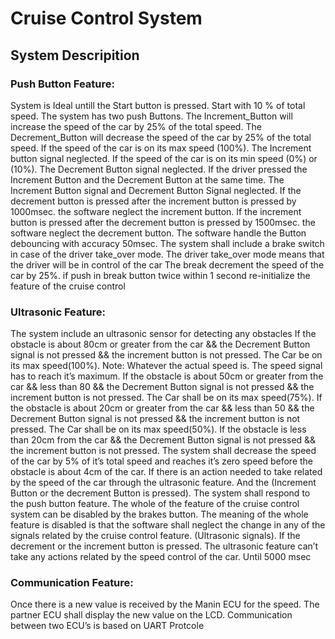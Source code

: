 # Cruise Control System

## System Descripition 
### Push Button Feature:
System is Ideal untill the Start button is pressed. 
Start with 10 % of total speed.
The system has two push Buttons. The Increment_Button will increase the speed of the car by 25% of the total speed. The Decrement_Button will decrease the speed of the car by 25% of the total speed.
If the speed of the car is on its max speed (100%). The Increment button signal neglected. 
If the speed of the car is on its min speed (0%) or (10%). The Decrement Button signal neglected. 
If the driver pressed the Increment Button and the Decrement Button at the same time. The Increment Button signal and Decrement Button Signal neglected. 
If the decrement button is pressed after the increment button is pressed by 1000msec. the software neglect the increment button. 
If the increment button is pressed after the decrement button is pressed by 1500msec. the software neglect the decrement button. 
The software handle the Button debouncing with accuracy 50msec. 
The system shall include a brake switch in case of the driver take_over mode. The driver take_over mode means that the driver will be in control of the car
The break decrement the speed of the car by 25%.
if push in break button twice within 1 second re-initialize the feature of the cruise control
### Ultrasonic Feature:
The system include an ultrasonic sensor for detecting any obstacles
If the obstacle is about 80cm or greater from the car && the Decrement Button signal is not pressed && the increment button is not pressed. The Car be on its max speed(100%). Note: Whatever the actual speed is. The speed signal has to reach it’s maximum.
If the obstacle is about 50cm or greater from the car && less than 80 && the Decrement Button signal is not pressed && the increment button is not pressed. The Car shall be on its max speed(75%).
If the obstacle is about 20cm or greater from the car && less than 50 && the Decrement Button signal is not pressed && the increment button is not pressed. The Car shall be on its max speed(50%). 
If the obstacle is less than 20cm from the car && the Decrement Button signal is not pressed && the increment button is not pressed. The system shall decrease the speed of the car by 5% of it’s total speed and reaches it’s zero speed before the obstacle is about 4cm of the car.
If there is an action needed to take related by the speed of the car through the ultrasonic feature. And the (Increment Button or the decrement Button is pressed). The system shall respond to the push button feature.
The whole of the feature of the cruise control system can be disabled by the brakes button. The meaning of the whole feature is disabled is that the software shall neglect the change in any of the signals related by the cruise control feature. (Ultrasonic signals).
If the decrement or the increment button is pressed. The ultrasonic feature can’t take any actions related by the speed control of the car. Until 5000 msec
### Communication Feature:
Once there is a new value is received by the Manin ECU for the speed. The partner ECU shall display the new value on the LCD. 
Communication between two ECU’s is based on UART Protcole
